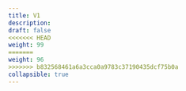 ```yaml
---
title: V1
description: 
draft: false
<<<<<<< HEAD
weight: 99
=======
weight: 96
>>>>>>> b832568461a6a3cca0a9783c37190435dcf75b0a
collapsible: true
---
```

